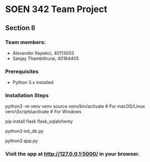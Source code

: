 # SOEN 342 Team Project
## Section II

### Team members:
- Alexander Kepekci, 40113003
- Sanjay Thambithurai, 40184405

### Prerequisites
- Python 3.x installed

### Installation Steps

python3 -m venv venv
source venv/bin/activate  # For macOS/Linux
venv\Scripts\activate     # For Windows

pip install flask flask_sqlalchemy

python3 init_db.py

python3 app.py

### Visit the app at http://127.0.0.1:5000/ in your browser.
